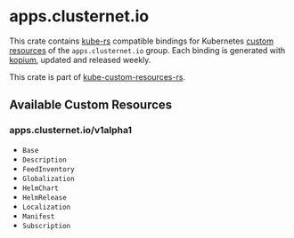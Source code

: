 <!--
SPDX-FileCopyrightText: The kube-custom-resources-rs Authors
SPDX-License-Identifier: 0BSD
 -->

# apps.clusternet.io

This crate contains [kube-rs](https://kube.rs/) compatible bindings for Kubernetes [custom resources](https://kubernetes.io/docs/tasks/extend-kubernetes/custom-resources/custom-resource-definitions/) of the `apps.clusternet.io` group. Each binding is generated with [kopium](https://github.com/kube-rs/kopium), updated and released weekly.

This crate is part of [kube-custom-resources-rs](https://github.com/metio/kube-custom-resources-rs).

## Available Custom Resources

### apps.clusternet.io/v1alpha1
- `Base`
- `Description`
- `FeedInventory`
- `Globalization`
- `HelmChart`
- `HelmRelease`
- `Localization`
- `Manifest`
- `Subscription`
